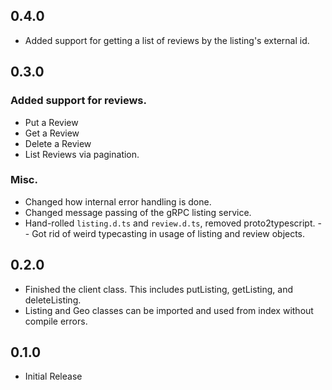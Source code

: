 ## 0.4.0
- Added support for getting a list of reviews by the listing's external id.
## 0.3.0
### Added support for reviews.
- Put a Review
- Get a Review
- Delete a Review
- List Reviews via pagination.
### Misc.
- Changed how internal error handling is done.
- Changed message passing of the gRPC listing service.
- Hand-rolled `listing.d.ts` and `review.d.ts`, removed proto2typescript.
-- Got rid of weird typecasting in usage of listing and review objects.

## 0.2.0
- Finished the client class. This includes putListing, getListing, and deleteListing.
- Listing and Geo classes can be imported and used from index without compile errors.

## 0.1.0
- Initial Release
